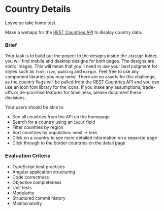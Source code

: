 # Country Details

Loyverse take home test.

Make a webapp for the [REST Countries API](https://restcountries.com/#api-endpoints-v2) to display country data.

### Brief

Your task is to build out the project to the designs inside the `/design` folder, you will find mobile and desktop designs for both pages. The designs are static images. This will mean that you'll need to use your best judgment for styles such as `font-size`, `padding` and `margin`. Feel free to use any component libraries you may need. There are no assets for this challenge, as the country flags will be pulled from the [REST Countries API](https://restcountries.com/#api-endpoints-v2) and you can use an icon font library for the icons. If you make any assumptions, trade-offs or de-prioritise features for timeliness, please document these decisions.

Your users should be able to:

- See all countries from the API on the homepage
- Search for a country using an `input` field
- Filter countries by region
- Sort countries by population: most -> less
- Click on a country to see more detailed information on a separate page
- Click through to the border countries on the detail page

### Evaluation Criteria

- TypeScript best practices
- Angular application structuring
- Code correctness
- Objective completeness
- Unit tests
- Modularity
- Structured commit history
- Maintainability
